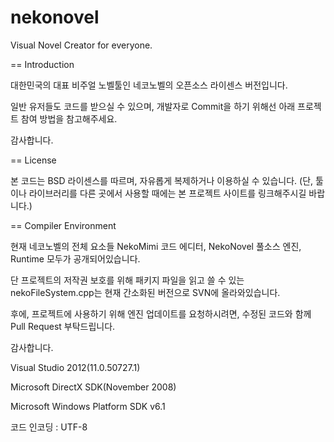 nekonovel
=========

Visual Novel Creator for everyone.


== Introduction

대한민국의 대표 비주얼 노벨툴인 네코노벨의 오픈소스 라이센스 버전입니다.

일반 유저들도 코드를 받으실 수 있으며, 개발자로 Commit을 하기 위해선 아래 프로젝트 참여 방법을 참고해주세요.

감사합니다.


== License

본 코드는 BSD 라이센스를 따르며, 자유롭게 복제하거나 이용하실 수 있습니다. (단, 툴이나 라이브러리를 다른 곳에서 사용할 때에는 본 프로젝트 사이트를 링크해주시길 바랍니다.)

== Compiler Environment

현재 네코노벨의 전체 요소들 NekoMimi 코드 에디터, NekoNovel 풀소스 엔진, Runtime 모두가 공개되어있습니다.

단 프로젝트의 저작권 보호를 위해 패키지 파일을 읽고 쓸 수 있는 nekoFileSystem.cpp는 현재 간소화된 버전으로 SVN에 올라와있습니다.

후에, 프로젝트에 사용하기 위해 엔진 업데이트를 요청하시려면, 수정된 코드와 함께 Pull Request 부탁드립니다.

감사합니다.

Visual Studio 2012(11.0.50727.1)

Microsoft DirectX SDK(November 2008)

Microsoft Windows Platform SDK v6.1

코드 인코딩 : UTF-8
